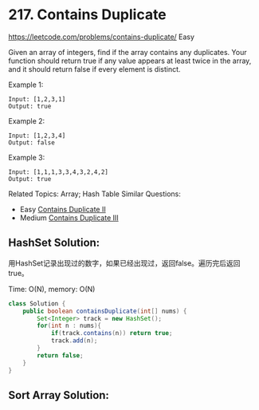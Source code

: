 # 217. Contains Duplicate
<https://leetcode.com/problems/contains-duplicate/>
Easy

Given an array of integers, find if the array contains any duplicates.
Your function should return true if any value appears at least twice in the array, and it should return false if every element is distinct.

Example 1:

    Input: [1,2,3,1]
    Output: true
Example 2:

    Input: [1,2,3,4]
    Output: false
Example 3:

    Input: [1,1,1,3,3,4,3,2,4,2]
    Output: true

Related Topics: Array; Hash Table
Similar Questions: 
* Easy [Contains Duplicate II](https://leetcode.com/problems/contains-duplicate-ii/)
* Medium [Contains Duplicate III](https://leetcode.com/problems/contains-duplicate-iii/)

## HashSet Solution: 
用HashSet记录出现过的数字，如果已经出现过，返回false。遍历完后返回true。

Time: O(N), memory: O(N) 
```java
class Solution {
    public boolean containsDuplicate(int[] nums) {
        Set<Integer> track = new HashSet();
        for(int n : nums){
            if(track.contains(n)) return true;
            track.add(n);
        }
        return false;
    }
}
```

## Sort Array Solution:

